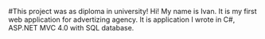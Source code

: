 
#This project was as diploma in university!
Hi! My name is Ivan. 
It is my first web application for advertizing agency.
It is application I wrote in C#, ASP.NET MVC 4.0 with SQL database.
